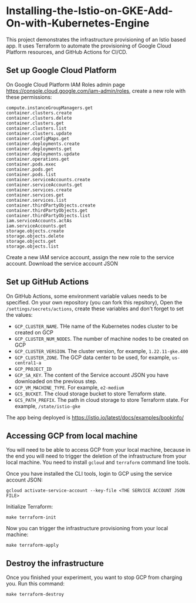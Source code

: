 # Installing-the-Istio-on-GKE-Add-On-with-Kubernetes-Engine

This project demonstrates the infrastructure provisioning of an Istio based app.
It uses Terraform to automate the provisioning of Google Cloud Platform resources, and GitHub Actions for CI/CD.

## Set up Google Cloud Platform

On Google Cloud Platform IAM Roles admin page https://console.cloud.google.com/iam-admin/roles, create
a new role with these permissions:
```
compute.instanceGroupManagers.get
container.clusters.create
container.clusters.delete
container.clusters.get
container.clusters.list
container.clusters.update
container.configMaps.get
container.deployments.create
container.deployments.get
container.deployments.update
container.operations.get
container.pods.exec
container.pods.get
container.pods.list
container.serviceAccounts.create
container.serviceAccounts.get
container.services.create
container.services.get
container.services.list
container.thirdPartyObjects.create
container.thirdPartyObjects.get
container.thirdPartyObjects.list
iam.serviceAccounts.actAs
iam.serviceAccounts.get
storage.objects.create
storage.objects.delete
storage.objects.get
storage.objects.list
```
Create a new IAM service account, assign the new role to the service account. Download the service account JSON

## Set up GitHub Actions

On GitHub Actions, some environment variable values needs to be specified. 
On your own repository (you can fork this repsitory), Open the `/settings/secrets/actions`, create these variables and don't forget to set the values:
* `GCP_CLUSTER_NAME`. THe name of the Kubernetes nodes cluster to be created on GCP
* `GCP_CLUSTER_NUM_NODES`. The number of machine nodes to be created on GCP
* `GCP_CLUSTER_VERSION`. The cluster version, for example, `1.22.11-gke.400`
* `GCP_CLUSTER_ZONE`. The GCP data center to be used, for example, `us-central1-a`
* `GCP_PROJECT_ID`
* `GCP_SA_KEY`. The content of the Service account JSON you have downloaded on the previous step.
* `GCP_VM_MACHINE_TYPE`. For example, `e2-medium`
* `GCS_BUCKET`. The cloud storage bucket to store Terraform state.
* `GCS_PATH_PREFIX`. The path in cloud storage to store Terraform state. For example, `/state/istio-gke`

The app being deployed is https://istio.io/latest/docs/examples/bookinfo/

## Accessing GCP from local machine

You will need to be able to access GCP from your local machine, because in the end you will need to trigger
the deletion of the infrastructure from your local machine.
You need to install `gcloud` and `terraform` command line tools.

Once you have installed the CLI tools, login to GCP using the service account JSON:
```
gcloud activate-service-account --key-file <THE SERVICE ACCOUNT JSON FILE>
```

Initialize Terraform:
```
make terraform-init
```

Now you can trigger the infrastructure provisioning from your local machine:
```
make terraform-apply
```

## Destroy the infrastructure

Once you finished your experiment, you want to stop GCP from charging you. Run this command:
```
make terraform-destroy
```